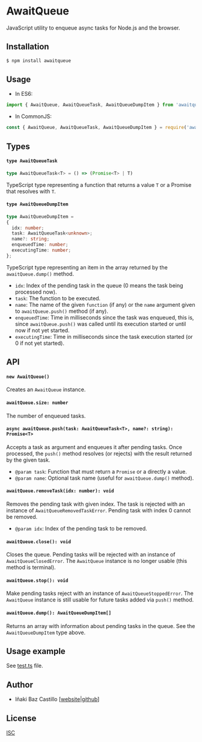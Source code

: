 # AwaitQueue

JavaScript utility to enqueue async tasks for Node.js and the browser.


## Installation

```bash
$ npm install awaitqueue
```

## Usage

* In ES6:

```js
import { AwaitQueue, AwaitQueueTask, AwaitQueueDumpItem } from 'awaitqueue';
```

* In CommonJS:

```js
const { AwaitQueue, AwaitQueueTask, AwaitQueueDumpItem } = require('awaitqueue');
```


## Types

#### `type AwaitQueueTask`

```typescript
type AwaitQueueTask<T> = () => (Promise<T> | T)
```

TypeScript type representing a function that returns a value `T` or a Promise that resolves with `T`.

#### `type AwaitQueueDumpItem`

```typescript
type AwaitQueueDumpItem =
{
  idx: number;
  task: AwaitQueueTask<unknown>;
  name?: string;
  enqueuedTime: number;
  executingTime: number;
};
```

TypeScript type representing an item in the array returned by the `awaitQueue.dump()` method.

* `idx`: Index of the pending task in the queue (0 means the task being processed now).
* `task`: The function to be executed.
* `name`: The name of the given `function` (if any) or the `name` argument given to `awaitQueue.push()` method (if any).
* `enqueuedTime`: Time in milliseconds since the task was enqueued, this is, since `awaitQueue.push()` was called until its execution started or until now if not yet started.
* `executingTime`: Time in milliseconds since the task execution started (or 0 if not yet started).


## API

#### `new AwaitQueue()`

Creates an `AwaitQueue` instance.

#### `awaitQueue.size: number`

The number of enqueued tasks.

#### `async awaitQueue.push(task: AwaitQueueTask<T>, name?: string): Promise<T>`

Accepts a task as argument and enqueues it after pending tasks. Once processed, the `push()` method resolves (or rejects) with the result returned by the given task.

* `@param task`: Function that must return a `Promise` or a directly a value.
* `@param name`: Optional task name (useful for `awaitQueue.dump()` method).

#### `awaitQueue.removeTask(idx: number): void`

Removes the pending task with given index. The task is rejected with an instance of `AwaitQueueRemovedTaskError`. Pending task with index 0 cannot be removed.

* `@param idx`: Index of the pending task to be removed.

#### `awaitQueue.close(): void`

Closes the queue. Pending tasks will be rejected with an instance of `AwaitQueueClosedError`. The `AwaitQueue` instance is no longer usable (this method is terminal).

#### `awaitQueue.stop(): void`

Make pending tasks reject with an instance of `AwaitQueueStoppedError`. The `AwaitQueue` instance is still usable for future tasks added via `push()` method.

#### `awaitQueue.dump(): AwaitQueueDumpItem[]`

Returns an array with information about pending tasks in the queue. See the `AwaitQueueDumpItem` type above.


## Usage example

See [test.ts](src/test.ts) file.


## Author

* Iñaki Baz Castillo [[website](https://inakibaz.me)|[github](https://github.com/ibc/)]


## License

[ISC](./LICENSE)
